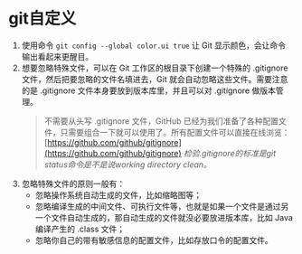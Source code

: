 # git自定义
1. 使用命令 `git config --global color.ui true` 让 Git 显示颜色，会让命令输出看起来更醒目。
2. 想要忽略特殊文件，可以在 Git 工作区的根目录下创建一个特殊的 .gitignore 文件，然后把要忽略的文件名填进去，Git 就会自动忽略这些文件。需要注意的是 .gitignore 文件本身要放到版本库里，并且可以对 .gitignore 做版本管理。
    > 不需要从头写 .gitignore 文件，GitHub 已经为我们准备了各种配置文件，只需要组合一下就可以使用了。所有配置文件可以直接在线浏览：[https://github.com/github/gitignore](https://github.com/github/gitignore)
    *检验.gitignore的标准是git status命令是不是说working directory clean。*
3. 忽略特殊文件的原则一般有：
    - 忽略操作系统自动生成的文件，比如缩略图等；
    - 忽略编译生成的中间文件、可执行文件等，也就是如果一个文件是通过另一个文件自动生成的，那自动生成的文件就没必要放进版本库，比如 Java 编译产生的 .class 文件；
    - 忽略你自己的带有敏感信息的配置文件，比如存放口令的配置文件。